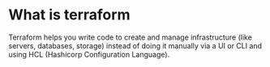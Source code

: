 # What is terraform

Terraform helps you write code to create and manage infrastructure (like servers, databases, storage) instead of doing it manually via a UI or CLI and using HCL (Hashicorp Configuration Language).

